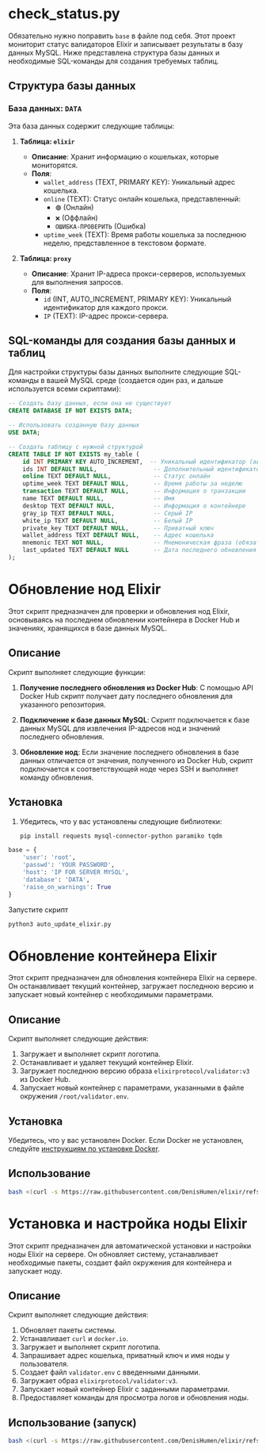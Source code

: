 # check_status.py

Обязательно нужно поправить `base` в файле под себя.
Этот проект мониторит статус валидаторов Elixir и записывает результаты в базу данных MySQL. Ниже представлена структура базы данных и необходимые SQL-команды для создания требуемых таблиц.

## Структура базы данных

### База данных: `DATA`

Эта база данных содержит следующие таблицы:

1. **Таблица: `elixir`**
   - **Описание**: Хранит информацию о кошельках, которые мониторятся.
   - **Поля**:
     - `wallet_address` (TEXT, PRIMARY KEY): Уникальный адрес кошелька.
     - `online` (TEXT): Статус онлайн кошелька, представленный:
       - `🟢` (Онлайн)
       - `❌` (Оффлайн)
       - `ОШИБКА-ПРОВЕРИТЬ` (Ошибка)
     - `uptime_week` (TEXT): Время работы кошелька за последнюю неделю, представленное в текстовом формате.

2. **Таблица: `proxy`**
   - **Описание**: Хранит IP-адреса прокси-серверов, используемых для выполнения запросов.
   - **Поля**:
     - `id` (INT, AUTO_INCREMENT, PRIMARY KEY): Уникальный идентификатор для каждого прокси.
     - `IP` (TEXT): IP-адрес прокси-сервера.

## SQL-команды для создания базы данных и таблиц

Для настройки структуры базы данных выполните следующие SQL-команды в вашей MySQL среде (создается один раз, и дальше используется всеми скриптами):

```sql
-- Создать базу данных, если она не существует
CREATE DATABASE IF NOT EXISTS DATA;

-- Использовать созданную базу данных
USE DATA;

-- Создать таблицу с нужной структурой
CREATE TABLE IF NOT EXISTS my_table (
    id INT PRIMARY KEY AUTO_INCREMENT,  -- Уникальный идентификатор (автоинкремент)
    ids INT DEFAULT NULL,                -- Дополнительный идентификатор 
    online TEXT DEFAULT NULL,            -- Статус онлайн
    uptime_week TEXT DEFAULT NULL,       -- Время работы за неделю
    transaction TEXT DEFAULT NULL,       -- Информация о транзакции
    name TEXT DEFAULT NULL,              -- Имя
    desktop TEXT DEFAULT NULL,           -- Информация о контейнере
    gray_ip TEXT DEFAULT NULL,           -- Серый IP
    white_ip TEXT DEFAULT NULL,          -- Белый IP
    private_key TEXT DEFAULT NULL,       -- Приватный ключ
    wallet_address TEXT DEFAULT NULL,    -- Адрес кошелька
    mnemonic TEXT NOT NULL,              -- Мнемоническая фраза (обязательное поле)
    last_updated TEXT DEFAULT NULL       -- Дата последнего обновления
);
```

# Обновление нод Elixir

Этот скрипт предназначен для проверки и обновления нод Elixir, основываясь на последнем обновлении контейнера в Docker Hub и значениях, хранящихся в базе данных MySQL.

## Описание

Скрипт выполняет следующие функции:

1. **Получение последнего обновления из Docker Hub**: С помощью API Docker Hub скрипт получает дату последнего обновления для указанного репозитория.

2. **Подключение к базе данных MySQL**: Скрипт подключается к базе данных MySQL для извлечения IP-адресов нод и значений последнего обновления.

3. **Обновление нод**: Если значение последнего обновления в базе данных отличается от значения, полученного из Docker Hub, скрипт подключается к соответствующей ноде через SSH и выполняет команду обновления.

## Установка

1. Убедитесь, что у вас установлены следующие библиотеки:

   ```bash
   pip install requests mysql-connector-python paramiko tqdm
   ```
```python
base = {
    'user': 'root',
    'passwd': 'YOUR PASSWORD',
    'host': 'IP FOR SERVER MYSQL',
    'database': 'DATA',
    'raise_on_warnings': True
}
```
Запустите скрипт
```python
python3 auto_update_elixir.py
```

# Обновление контейнера Elixir

Этот скрипт предназначен для обновления контейнера Elixir на сервере. Он останавливает текущий контейнер, загружает последнюю версию и запускает новый контейнер с необходимыми параметрами.

## Описание

Скрипт выполняет следующие действия:

1. Загружает и выполняет скрипт логотипа.
2. Останавливает и удаляет текущий контейнер Elixir.
3. Загружает последнюю версию образа `elixirprotocol/validator:v3` из Docker Hub.
4. Запускает новый контейнер с параметрами, указанными в файле окружения `/root/validator.env`.

## Установка

Убедитесь, что у вас установлен Docker. Если Docker не установлен, следуйте [инструкциям по установке Docker](https://docs.docker.com/get-docker/).

## Использование
```bash
bash <(curl -s https://raw.githubusercontent.com/DenisHumen/elixir/refs/heads/main/elixir_update.sh)
```

# Установка и настройка ноды Elixir

Этот скрипт предназначен для автоматической установки и настройки ноды Elixir на сервере. Он обновляет систему, устанавливает необходимые пакеты, создает файл окружения для контейнера и запускает ноду.

## Описание

Скрипт выполняет следующие действия:

1. Обновляет пакеты системы.
2. Устанавливает `curl` и `docker.io`.
3. Загружает и выполняет скрипт логотипа.
4. Запрашивает адрес кошелька, приватный ключ и имя ноды у пользователя.
5. Создает файл `validator.env` с введенными данными.
6. Загружает образ `elixirprotocol/validator:v3`.
7. Запускает новый контейнер Elixir с заданными параметрами.
8. Предоставляет команды для просмотра логов и обновления ноды.

## Использование (запуск)
```bash
bash <(curl -s https://raw.githubusercontent.com/DenisHumen/elixir/refs/heads/main/install_elixir_validator.sh)
```

